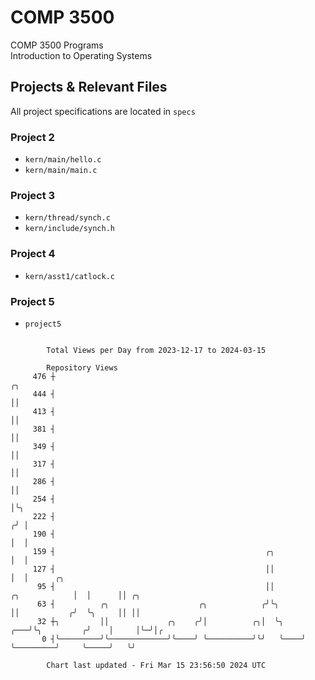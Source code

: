 # COMP 3500
COMP 3500 Programs  
Introduction to Operating Systems  
## Projects & Relevant Files
All project specifications are located in `specs`
### Project 2
- `kern/main/hello.c`
- `kern/main/main.c`
### Project 3
- `kern/thread/synch.c`
- `kern/include/synch.h`
### Project 4
- `kern/asst1/catlock.c`
### Project 5
- `project5`

```

        Total Views per Day from 2023-12-17 to 2024-03-15

        Repository Views
     476 ┼                                                                          ╭╮
     444 ┤                                                                          ││
     413 ┤                                                                          ││
     381 ┤                                                                          ││
     349 ┤                                                                          ││
     317 ┤                                                                          ││
     286 ┤                                                                          ││
     254 ┤                                                                          │╰╮
     222 ┤                                                                         ╭╯ │
     190 ┤                                                                         │  │
     159 ┤                                               ╭╮                        │  │
     127 ┤                                               ││                        │  │      ╭╮
      95 ┤                                               ││          ╭╮            │  │      ││ ╭╮
      63 ┤          ╭╮                    ╭╮            ╭╯╰╮         ││           ╭╯  ╰╮     ││ ││
      32 ┼╮         ││             ╭╮    ╭╯│          ╭╮│  ╰╮    ╭───╯╰╮         ╭╯    │     │╰─╯│╭
       0 ┤╰─────────╯╰─────────────╯╰────╯ ╰──────────╯╰╯   ╰────╯     ╰─────────╯     ╰─────╯   ╰╯

        Chart last updated - Fri Mar 15 23:56:50 2024 UTC
        
```
